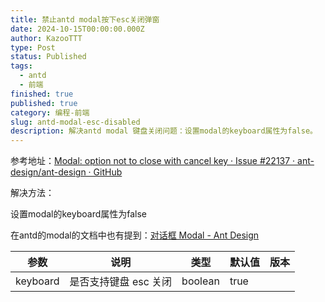 ```yaml
---
title: 禁止antd modal按下esc关闭弹窗
date: 2024-10-15T00:00:00.000Z
author: KazooTTT
type: Post
status: Published
tags:
  - antd
  - 前端
finished: true
published: true
category: 编程-前端
slug: antd-modal-esc-disabled
description: 解决antd modal 键盘关闭问题：设置modal的keyboard属性为false。
---
```


参考地址：[Modal: option not to close with cancel key · Issue #22137 · ant-design/ant-design · GitHub](https://github.com/ant-design/ant-design/issues/22137)

解决方法：

设置modal的keyboard属性为false

在antd的modal的文档中也有提到：[对话框 Modal - Ant Design](https://ant-design.antgroup.com/components/modal-cn#api)

| 参数       | 说明            | 类型      | 默认值  | 版本  |
| -------- | ------------- | ------- | ---- | --- |
| keyboard | 是否支持键盘 esc 关闭 | boolean | true |     |
